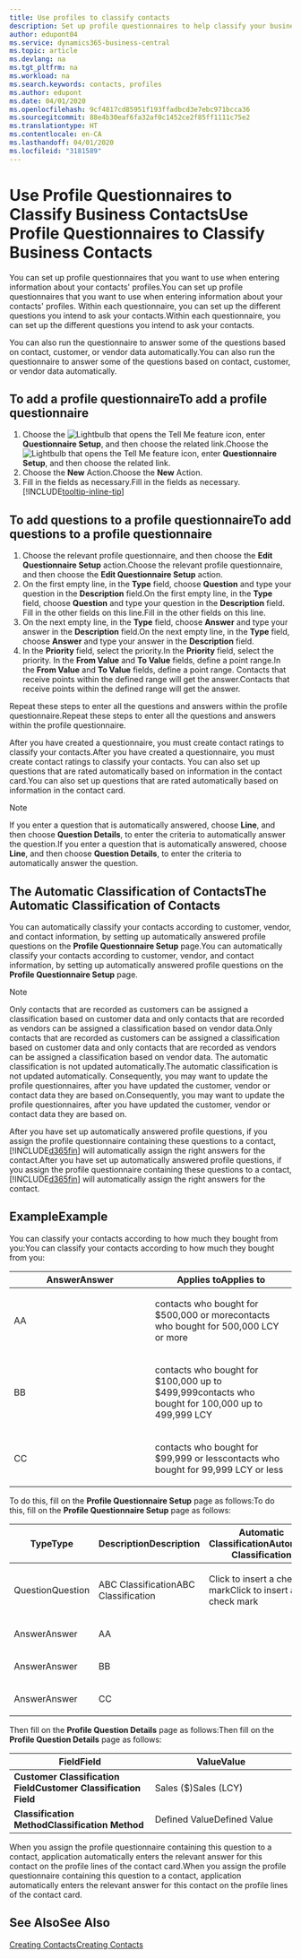 ```yaml
---
title: Use profiles to classify contacts
description: Set up profile questionnaires to help classify your business contacts
author: edupont04
ms.service: dynamics365-business-central
ms.topic: article
ms.devlang: na
ms.tgt_pltfrm: na
ms.workload: na
ms.search.keywords: contacts, profiles
ms.author: edupont
ms.date: 04/01/2020
ms.openlocfilehash: 9cf4817cd85951f193ffadbcd3e7ebc971bcca36
ms.sourcegitcommit: 88e4b30eaf6fa32af0c1452ce2f85ff1111c75e2
ms.translationtype: HT
ms.contentlocale: en-CA
ms.lasthandoff: 04/01/2020
ms.locfileid: "3181589"
---
```

# <a name="use-profile-questionnaires-to-classify-business-contacts"></a><span data-ttu-id="9e257-103">Use Profile Questionnaires to Classify Business Contacts</span><span class="sxs-lookup"><span data-stu-id="9e257-103">Use Profile Questionnaires to Classify Business Contacts</span></span>
<span data-ttu-id="9e257-104">You can set up profile questionnaires that you want to use when entering information about your contacts' profiles.</span><span class="sxs-lookup"><span data-stu-id="9e257-104">You can set up profile questionnaires that you want to use when entering information about your contacts' profiles.</span></span> <span data-ttu-id="9e257-105">Within each questionnaire, you can set up the different questions you intend to ask your contacts.</span><span class="sxs-lookup"><span data-stu-id="9e257-105">Within each questionnaire, you can set up the different questions you intend to ask your contacts.</span></span>  

<span data-ttu-id="9e257-106">You can also run the questionnaire to answer some of the questions based on contact, customer, or vendor data automatically.</span><span class="sxs-lookup"><span data-stu-id="9e257-106">You can also run the questionnaire to answer some of the questions based on contact, customer, or vendor data automatically.</span></span>  

## <a name="to-add-a-profile-questionnaire"></a><span data-ttu-id="9e257-107">To add a profile questionnaire</span><span class="sxs-lookup"><span data-stu-id="9e257-107">To add a profile questionnaire</span></span>
1.  <span data-ttu-id="9e257-108">Choose the ![Lightbulb that opens the Tell Me feature](media/ui-search/search_small.png "Tell me what you want to do") icon, enter **Questionnaire Setup**, and then choose the related link.</span><span class="sxs-lookup"><span data-stu-id="9e257-108">Choose the ![Lightbulb that opens the Tell Me feature](media/ui-search/search_small.png "Tell me what you want to do") icon, enter **Questionnaire Setup**, and then choose the related link.</span></span>  
2.  <span data-ttu-id="9e257-109">Choose the **New** Action.</span><span class="sxs-lookup"><span data-stu-id="9e257-109">Choose the **New** Action.</span></span>  
3.  <span data-ttu-id="9e257-110">Fill in the fields as necessary.</span><span class="sxs-lookup"><span data-stu-id="9e257-110">Fill in the fields as necessary.</span></span> [!INCLUDE[tooltip-inline-tip](includes/tooltip-inline-tip_md.md)]  

## <a name="to-add-questions-to-a-profile-questionnaire"></a><span data-ttu-id="9e257-111">To add questions to a profile questionnaire</span><span class="sxs-lookup"><span data-stu-id="9e257-111">To add questions to a profile questionnaire</span></span>
1.  <span data-ttu-id="9e257-112">Choose the relevant profile questionnaire, and then choose the **Edit Questionnaire Setup** action.</span><span class="sxs-lookup"><span data-stu-id="9e257-112">Choose the relevant profile questionnaire, and then choose the **Edit Questionnaire Setup** action.</span></span>  
2.  <span data-ttu-id="9e257-113">On the first empty line, in the **Type** field, choose **Question** and type your question in the **Description** field.</span><span class="sxs-lookup"><span data-stu-id="9e257-113">On the first empty line, in the **Type** field, choose **Question** and type your question in the **Description** field.</span></span> <span data-ttu-id="9e257-114">Fill in the other fields on this line.</span><span class="sxs-lookup"><span data-stu-id="9e257-114">Fill in the other fields on this line.</span></span>  
3.  <span data-ttu-id="9e257-115">On the next empty line, in the **Type** field, choose **Answer** and type your answer in the **Description** field.</span><span class="sxs-lookup"><span data-stu-id="9e257-115">On the next empty line, in the **Type** field, choose **Answer** and type your answer in the **Description** field.</span></span>  
4.  <span data-ttu-id="9e257-116">In the **Priority** field, select the priority.</span><span class="sxs-lookup"><span data-stu-id="9e257-116">In the **Priority** field, select the priority.</span></span> <span data-ttu-id="9e257-117">In the **From Value** and **To Value** fields, define a point range.</span><span class="sxs-lookup"><span data-stu-id="9e257-117">In the **From Value** and **To Value** fields, define a point range.</span></span> <span data-ttu-id="9e257-118">Contacts that receive points within the defined range will get the answer.</span><span class="sxs-lookup"><span data-stu-id="9e257-118">Contacts that receive points within the defined range will get the answer.</span></span>  

<span data-ttu-id="9e257-119">Repeat these steps to enter all the questions and answers within the profile questionnaire.</span><span class="sxs-lookup"><span data-stu-id="9e257-119">Repeat these steps to enter all the questions and answers within the profile questionnaire.</span></span>

<span data-ttu-id="9e257-120">After you have created a questionnaire, you must create contact ratings to classify your contacts.</span><span class="sxs-lookup"><span data-stu-id="9e257-120">After you have created a questionnaire, you must create contact ratings to classify your contacts.</span></span> <span data-ttu-id="9e257-121">You can also set up questions that are rated automatically based on information in the contact card.</span><span class="sxs-lookup"><span data-stu-id="9e257-121">You can also set up questions that are rated automatically based on information in the contact card.</span></span>  

> [!NOTE]
> <span data-ttu-id="9e257-122">If you enter a question that is automatically answered, choose <STRONG>Line</STRONG>, and then choose <STRONG>Question Details</STRONG>, to enter the criteria to automatically answer the question.</span><span class="sxs-lookup"><span data-stu-id="9e257-122">If you enter a question that is automatically answered, choose <STRONG>Line</STRONG>, and then choose <STRONG>Question Details</STRONG>, to enter the criteria to automatically answer the question.</span></span>

## <a name="the-automatic-classification-of-contacts"></a><span data-ttu-id="9e257-123">The Automatic Classification of Contacts</span><span class="sxs-lookup"><span data-stu-id="9e257-123">The Automatic Classification of Contacts</span></span>
<span data-ttu-id="9e257-124">You can automatically classify your contacts according to customer, vendor, and contact information, by setting up automatically answered profile questions on the **Profile Questionnaire Setup** page.</span><span class="sxs-lookup"><span data-stu-id="9e257-124">You can automatically classify your contacts according to customer, vendor, and contact information, by setting up automatically answered profile questions on the **Profile Questionnaire Setup** page.</span></span>  

> [!NOTE]
> <span data-ttu-id="9e257-125">Only contacts that are recorded as customers can be assigned a classification based on customer data and only contacts that are recorded as vendors can be assigned a classification based on vendor data.</span><span class="sxs-lookup"><span data-stu-id="9e257-125">Only contacts that are recorded as customers can be assigned a classification based on customer data and only contacts that are recorded as vendors can be assigned a classification based on vendor data.</span></span> <span data-ttu-id="9e257-126">The automatic classification is not updated automatically.</span><span class="sxs-lookup"><span data-stu-id="9e257-126">The automatic classification is not updated automatically.</span></span> <span data-ttu-id="9e257-127">Consequently, you may want to update the profile questionnaires, after you have updated the customer, vendor or contact data they are based on.</span><span class="sxs-lookup"><span data-stu-id="9e257-127">Consequently, you may want to update the profile questionnaires, after you have updated the customer, vendor or contact data they are based on.</span></span>  

<span data-ttu-id="9e257-128">After you have set up automatically answered profile questions, if you assign the profile questionnaire containing these questions to a contact, [!INCLUDE[d365fin](includes/d365fin_md.md)] will automatically assign the right answers for the contact.</span><span class="sxs-lookup"><span data-stu-id="9e257-128">After you have set up automatically answered profile questions, if you assign the profile questionnaire containing these questions to a contact, [!INCLUDE[d365fin](includes/d365fin_md.md)] will automatically assign the right answers for the contact.</span></span>  

## <a name="example"></a><span data-ttu-id="9e257-129">Example</span><span class="sxs-lookup"><span data-stu-id="9e257-129">Example</span></span>
<span data-ttu-id="9e257-130">You can classify your contacts according to how much they bought from you:</span><span class="sxs-lookup"><span data-stu-id="9e257-130">You can classify your contacts according to how much they bought from you:</span></span>

<table>
<colgroup>
<col style="width: 50%" />
<col style="width: 50%" />
</colgroup>
<thead>
<tr class="header">
<th><span data-ttu-id="9e257-131"><strong>Answer</strong></span><span class="sxs-lookup"><span data-stu-id="9e257-131"><strong>Answer</strong></span></span></th>
<th><span data-ttu-id="9e257-132"><strong>Applies to</strong></span><span class="sxs-lookup"><span data-stu-id="9e257-132"><strong>Applies to</strong></span></span></th>
</tr>
</thead>
<tbody>
<tr class="odd">
<td><p><span data-ttu-id="9e257-133">A</span><span class="sxs-lookup"><span data-stu-id="9e257-133">A</span></span></p></td>
<td><p><span data-ttu-id="9e257-134">contacts who bought for $500,000 or more</span><span class="sxs-lookup"><span data-stu-id="9e257-134">contacts who bought for 500,000 LCY or more</span></span></p></td>
</tr>
<tr class="even">
<td><p><span data-ttu-id="9e257-135">B</span><span class="sxs-lookup"><span data-stu-id="9e257-135">B</span></span></p></td>
<td><p><span data-ttu-id="9e257-136">contacts who bought for $100,000 up to $499,999</span><span class="sxs-lookup"><span data-stu-id="9e257-136">contacts who bought for 100,000 up to 499,999 LCY</span></span></p></td>
</tr>
<tr class="odd">
<td><p><span data-ttu-id="9e257-137">C</span><span class="sxs-lookup"><span data-stu-id="9e257-137">C</span></span></p></td>
<td><p><span data-ttu-id="9e257-138">contacts who bought for $99,999 or less</span><span class="sxs-lookup"><span data-stu-id="9e257-138">contacts who bought for 99,999 LCY or less</span></span></p></td>
</tr>
</tbody>
</table>

<span data-ttu-id="9e257-139">To do this, fill on the **Profile Questionnaire Setup** page as follows:</span><span class="sxs-lookup"><span data-stu-id="9e257-139">To do this, fill on the **Profile Questionnaire Setup** page as follows:</span></span>


<table>
<colgroup>
<col style="width: 20%" />
<col style="width: 20%" />
<col style="width: 20%" />
<col style="width: 20%" />
<col style="width: 20%" />
</colgroup>
<thead>
<tr class="header">
<th><span data-ttu-id="9e257-140"><strong>Type</strong></span><span class="sxs-lookup"><span data-stu-id="9e257-140"><strong>Type</strong></span></span></th>
<th><span data-ttu-id="9e257-141"><strong>Description</strong></span><span class="sxs-lookup"><span data-stu-id="9e257-141"><strong>Description</strong></span></span></th>
<th><span data-ttu-id="9e257-142"><strong>Automatic Classification</strong></span><span class="sxs-lookup"><span data-stu-id="9e257-142"><strong>Automatic Classification</strong></span></span></th>
<th><span data-ttu-id="9e257-143"><strong>From Value</strong></span><span class="sxs-lookup"><span data-stu-id="9e257-143"><strong>From Value</strong></span></span></th>
<th><span data-ttu-id="9e257-144"><strong>To Value</strong></span><span class="sxs-lookup"><span data-stu-id="9e257-144"><strong>To Value</strong></span></span></th>
</tr>
</thead>
<tbody>
<tr class="odd">
<td><p><span data-ttu-id="9e257-145">Question</span><span class="sxs-lookup"><span data-stu-id="9e257-145">Question</span></span></p></td>
<td><p><span data-ttu-id="9e257-146">ABC Classification</span><span class="sxs-lookup"><span data-stu-id="9e257-146">ABC Classification</span></span></p></td>
<td><p><span data-ttu-id="9e257-147">Click to insert a check mark</span><span class="sxs-lookup"><span data-stu-id="9e257-147">Click to insert a check mark</span></span></p></td>
<td><p> </p></td>
<td><p> </p></td>
</tr>
<tr class="even">
<td><p><span data-ttu-id="9e257-148">Answer</span><span class="sxs-lookup"><span data-stu-id="9e257-148">Answer</span></span></p></td>
<td><p><span data-ttu-id="9e257-149">A</span><span class="sxs-lookup"><span data-stu-id="9e257-149">A</span></span></p></td>
<td><p> </p></td>
<td><p><span data-ttu-id="9e257-150">500,000</span><span class="sxs-lookup"><span data-stu-id="9e257-150">500,000</span></span></p></td>
<td><p> </p></td>
</tr>
<tr class="odd">
<td><p><span data-ttu-id="9e257-151">Answer</span><span class="sxs-lookup"><span data-stu-id="9e257-151">Answer</span></span></p></td>
<td><p><span data-ttu-id="9e257-152">B</span><span class="sxs-lookup"><span data-stu-id="9e257-152">B</span></span></p></td>
<td><p> </p></td>
<td><p><span data-ttu-id="9e257-153">100,000</span><span class="sxs-lookup"><span data-stu-id="9e257-153">100,000</span></span></p></td>
<td><p><span data-ttu-id="9e257-154">499,999</span><span class="sxs-lookup"><span data-stu-id="9e257-154">499,999</span></span></p></td>
</tr>
<tr class="even">
<td><p><span data-ttu-id="9e257-155">Answer</span><span class="sxs-lookup"><span data-stu-id="9e257-155">Answer</span></span></p></td>
<td><p><span data-ttu-id="9e257-156">C</span><span class="sxs-lookup"><span data-stu-id="9e257-156">C</span></span></p></td>
<td><p> </p></td>
<td><p> </p></td>
<td><p><span data-ttu-id="9e257-157">99,999</span><span class="sxs-lookup"><span data-stu-id="9e257-157">99,999</span></span></p></td>
</tr>
</tbody>
</table>

<span data-ttu-id="9e257-158">Then fill on the **Profile Question Details** page as follows:</span><span class="sxs-lookup"><span data-stu-id="9e257-158">Then fill on the **Profile Question Details** page as follows:</span></span>
<table>
<colgroup>
<col style="width: 50%" />
<col style="width: 50%" />
</colgroup>
<thead>
<tr class="header">
<th><span data-ttu-id="9e257-159"><strong>Field</strong></span><span class="sxs-lookup"><span data-stu-id="9e257-159"><strong>Field</strong></span></span></th>
<th><span data-ttu-id="9e257-160"><strong>Value</strong></span><span class="sxs-lookup"><span data-stu-id="9e257-160"><strong>Value</strong></span></span></th>
</tr>
</thead>
<tbody>
<tr>
<td><span data-ttu-id="9e257-161"><strong>Customer Classification Field</strong></span><span class="sxs-lookup"><span data-stu-id="9e257-161"><strong>Customer Classification Field</strong></span></span></td>
<td><span data-ttu-id="9e257-162"><emphasis>Sales ($)</emphasis></span><span class="sxs-lookup"><span data-stu-id="9e257-162"><emphasis>Sales (LCY)</emphasis></span></span></td>
</tr>
<tr>
<td><span data-ttu-id="9e257-163"><strong>Classification Method</strong></span><span class="sxs-lookup"><span data-stu-id="9e257-163"><strong>Classification Method</strong></span></span></td>
<td><span data-ttu-id="9e257-164"><emphasis>Defined Value</emphasis></span><span class="sxs-lookup"><span data-stu-id="9e257-164"><emphasis>Defined Value</emphasis></span></span></td>
</tr>
</tbody>
</table>

<span data-ttu-id="9e257-165">When you assign the profile questionnaire containing this question to a contact, application automatically enters the relevant answer for this contact on the profile lines of the contact card.</span><span class="sxs-lookup"><span data-stu-id="9e257-165">When you assign the profile questionnaire containing this question to a contact, application automatically enters the relevant answer for this contact on the profile lines of the contact card.</span></span>

## <a name="see-also"></a><span data-ttu-id="9e257-166">See Also</span><span class="sxs-lookup"><span data-stu-id="9e257-166">See Also</span></span>
[<span data-ttu-id="9e257-167">Creating Contacts</span><span class="sxs-lookup"><span data-stu-id="9e257-167">Creating Contacts</span></span>](marketing-create-contact-companies.md)  
